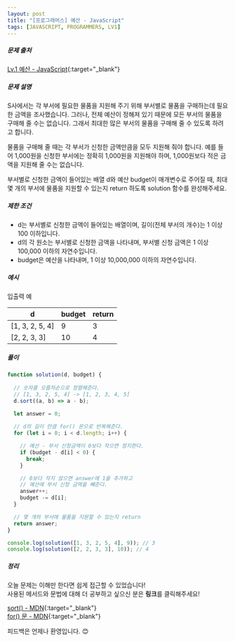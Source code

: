 ```yaml
---
layout: post
title: "[프로그래머스] 예산 - JavaScript"
tags: [JAVASCRIPT, PROGRAMMERS, LV1]
---
```


##### 문제 출처

[Lv.1 예산 - JavaScript](https://programmers.co.kr/learn/courses/30/lessons/12982?language=javascript){:target="\_blank"}

##### 문제 설명

S사에서는 각 부서에 필요한 물품을 지원해 주기 위해 부서별로 물품을 구매하는데 필요한 금액을 조사했습니다. 그러나, 전체 예산이 정해져 있기 때문에 모든 부서의 물품을 구매해 줄 수는 없습니다. 그래서 최대한 많은 부서의 물품을 구매해 줄 수 있도록 하려고 합니다.<br />

물품을 구매해 줄 때는 각 부서가 신청한 금액만큼을 모두 지원해 줘야 합니다. 예를 들어 1,000원을 신청한 부서에는 정확히 1,000원을 지원해야 하며, 1,000원보다 적은 금액을 지원해 줄 수는 없습니다.<br />

부서별로 신청한 금액이 들어있는 배열 d와 예산 budget이 매개변수로 주어질 때, 최대 몇 개의 부서에 물품을 지원할 수 있는지 return 하도록 solution 함수를 완성해주세요.

##### 제한 조건

- d는 부서별로 신청한 금액이 들어있는 배열이며, 길이(전체 부서의 개수)는 1 이상 100 이하입니다.
- d의 각 원소는 부서별로 신청한 금액을 나타내며, 부서별 신청 금액은 1 이상 100,000 이하의 자연수입니다.
- budget은 예산을 나타내며, 1 이상 10,000,000 이하의 자연수입니다.

##### 예시

입출력 예

| d               | budget | return |
| --------------- | ------ | ------ |
| [1, 3, 2, 5, 4] | 9      | 3      |
| [2, 2, 3, 3]    | 10     | 4      |

##### 풀이

```javascript
function solution(d, budget) {
  
  // 숫자를 오름차순으로 정렬해준다.
  // [1, 3, 2, 5, 4] -> [1, 2, 3, 4, 5]
  d.sort((a, b) => a - b);

  let answer = 0;
  
  // d의 길이 만큼 for() 문으로 반복해준다.
  for (let i = 0; i < d.length; i++) {

    // 예산 - 부서 신청금액이 0보다 작으면 정지한다.
    if (budget - d[i] < 0) {
      break;
    }

    // 0보다 작지 않으면 answer에 1을 추가하고
    // 예산에 부서 신청 금액을 빼준다.
    answer++;
    budget -= d[i];
  }

  // 몇 개의 부서에 물품을 지원할 수 있는지 return
  return answer;
}

console.log(solution([1, 3, 2, 5, 4], 9)); // 3
console.log(solution([2, 2, 3, 3], 10)); // 4
```

##### 정리

오늘 문제는 이해만 한다면 쉽게 접근할 수 있었습니다!<br />
사용된 메서드와 문법에 대해 더 공부하고 싶으신 분은 **링크**를 클릭해주세요!

[sort() - MDN](https://developer.mozilla.org/ko/docs/Web/JavaScript/Reference/Global_Objects/Array/sort){:target="\_blank"}<br />
[for() 문 - MDN](https://developer.mozilla.org/ko/docs/Web/JavaScript/Reference/Statements/for){:target="_blank"}<br />

피드백은 언제나 환영입니다. 😊
